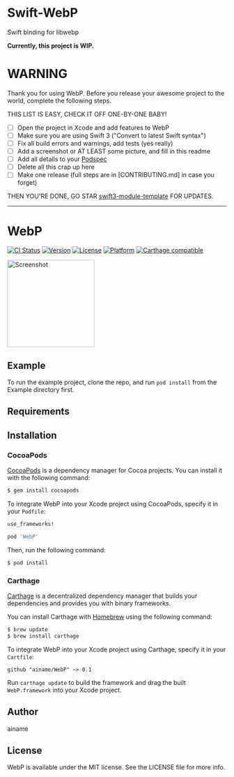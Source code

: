 # Swift-WebP

Swift binding for libwebp

**Currently, this project is WIP.**

# WARNING

Thank you for using WebP. Before you release your awesome project to the world, complete the following steps.

THIS LIST IS EASY, CHECK IT OFF ONE-BY-ONE BABY!

 - [ ] Open the project in Xcode and add features to WebP
 - [ ] Make sure you are using Swift 3 ("Convert to latest Swift syntax")
 - [ ] Fix all build errors and warnings, add tests (yes really)
 - [ ] Add a screenshot or AT LEAST some picture, and fill in this readme
 - [ ] Add all details to your [Podspec](WebP.podspec)
 - [ ] Delete all this crap up here
 - [ ] Make one release (full steps are in [CONTRIBUTING.md] in case you forget)

THEN YOU'RE DONE, GO STAR [swift3-module-template](https://github.com/fulldecent/swift3-module-template) FOR UPDATES.

----

# WebP

[![CI Status](http://img.shields.io/travis/awesome_octocat/WebP.svg?style=flat)](https://travis-ci.org/awesome_octocat/WebP)
[![Version](https://img.shields.io/cocoapods/v/WebP.svg?style=flat)](https://cocoapods.org/pods/WebP)
[![License](https://img.shields.io/cocoapods/l/WebP.svg?style=flat)](https://cocoapods.org/pods/WebP)
[![Platform](https://img.shields.io/cocoapods/p/WebP.svg?style=flat)](https://cocoapods.org/pods/WebP)
[![Carthage compatible](https://img.shields.io/badge/Carthage-compatible-4BC51D.svg?style=flat)](https://github.com/Carthage/Carthage)

<a href="https://placehold.it/400?text=Screen+shot"><img width=200 height=200 src="https://placehold.it/400?text=Screen+shot" alt="Screenshot" /></a>


## Example

To run the example project, clone the repo, and run `pod install` from the Example directory first.


## Requirements


## Installation

### CocoaPods

[CocoaPods](http://cocoapods.org) is a dependency manager for Cocoa projects. You can install it with the following command:

```bash
$ gem install cocoapods
```

To integrate WebP into your Xcode project using CocoaPods, specify it in your `Podfile`:

```ruby
use_frameworks!

pod 'WebP'
```

Then, run the following command:

```bash
$ pod install
```


### Carthage

[Carthage](https://github.com/Carthage/Carthage) is a decentralized dependency manager that builds your dependencies and provides you with binary frameworks.

You can install Carthage with [Homebrew](http://brew.sh/) using the following command:

```bash
$ brew update
$ brew install carthage
```

To integrate WebP into your Xcode project using Carthage, specify it in your `Cartfile`:

```ogdl
github "ainame/WebP" ~> 0.1
```

Run `carthage update` to build the framework and drag the built `WebP.framework` into your Xcode project.


## Author

ainame

## License

WebP is available under the MIT license. See the LICENSE file for more info.
